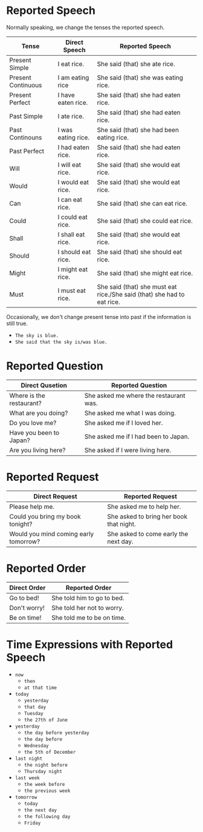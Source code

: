 # Reported Speech

Normally speaking, we change the tenses the reported speech.

| Tense              | Direct Speech      | Reported Speech                                                         |
| ------------------ | ------------------ | ----------------------------------------------------------------------- |
| Present Simple     | I eat rice.        | She said (that) she ate rice.                                           |
| Present Continuous | I am eating rice   | She said (that) she was eating rice.                                    |
| Present Perfect    | I have eaten rice. | She said (that) she had eaten rice.                                     |
| Past Simple        | I ate rice.        | She said (that) she had eaten rice.                                     |
| Past Continouns    | I was eating rice. | She said (that) she had been eating rice.                               |
| Past Perfect       | I had eaten rice.  | She said (that) she had eaten rice.                                     |
| Will               | I will eat rice.   | She said (that) she would eat rice.                                     |
| Would              | I would eat rice.  | She said (that) she would eat rice.                                     |
| Can                | I can eat rice.    | She said (that) she can eat rice.                                       |
| Could              | I could eat rice.  | She said (that) she could eat rice.                                     |
| Shall              | I shall eat rice.  | She said (that) she would eat rice.                                     |
| Should             | I should eat rice. | She said (that) she should eat rice.                                    |
| Might              | I might eat rice.  | She said (that) she might eat rice.                                     |
| Must               | I must eat rice.   | She said (that) she must eat rice./She said (that) she had to eat rice. |

Occasionally, we don't change present tense into past if the information is still true.
- `The sky is blue.`
- `She said that the sky is/was blue.`

# Reported Question

| Direct Qusetion          | Reported Question                      |
| ------------------------ | -------------------------------------- |
| Where is the restaurant? | She asked me where the restaurant was. |
| What are you doing?      | She asked me what I was doing.         |
| Do you love me?          | She asked me if I loved her.           |
| Have you been to Japan?  | She asked me if I had been to Japan.   |
| Are you living here?     | She asked if I were living here.       |

# Reported Request

| Direct Request                        | Reported Request                        |
| ------------------------------------- | --------------------------------------- |
| Please help me.                       | She asked me to help her.               |
| Could you bring my book tonight?      | She asked to bring her book that night. |
| Would you mind coming early tomorrow? | She asked to come early the next day.   |

# Reported Order

| Direct Order | Reported Order             |
| ------------ | -------------------------- |
| Go to bed!   | She told him to go to bed. |
| Don't worry! | She told her not to worry. |
| Be on time!  | She told me to be on time. |

# Time Expressions with Reported Speech

- `now`
  - `then`
  - `at that time`
- `today`
  - `yesterday`
  - `that day`
  - `Tuesday`
  - `the 27th of June`
- `yesterday`
  - `the day before yesterday`
  - `the day before`
  - `Wednesday`
  - `the 5th of December`
- `last night`
  - `the night before`
  - `Thursday night`
- `last week`
  - `the week before`
  - `the previous week`
- `tomorrow`
  - `today`
  - `the next day`
  - `the following day`
  - `Friday`
